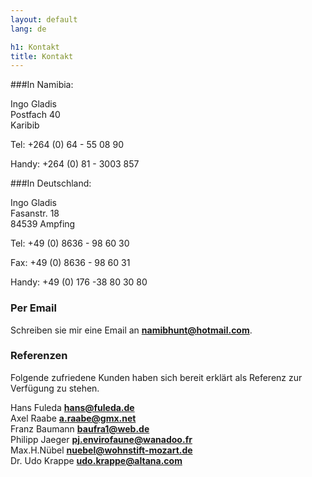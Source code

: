 ```yaml
---
layout: default
lang: de

h1: Kontakt
title: Kontakt
---
```


###In Namibia:

Ingo Gladis<br>
Postfach 40<br>
Karibib

Tel: +264 (0) 64 - 55 08 90

Handy: +264 (0) 81 - 3003 857

###In Deutschland:

Ingo Gladis<br>
Fasanstr. 18 <br>
84539 Ampfing

Tel: +49 (0) 8636 - 98 60 30

Fax: +49 (0) 8636 - 98 60 31

Handy: +49 (0) 176 -38 80 30 80

### Per Email
Schreiben sie mir eine Email an **namibhunt@hotmail.com**.

### Referenzen
Folgende zufriedene Kunden haben sich bereit erklärt als Referenz zur Verfügung zu stehen.

Hans Fuleda     **hans@fuleda.de**<br>
Axel Raabe       **a.raabe@gmx.net**<br>
Franz Baumann **baufra1@web.de**<br>
Philipp Jaeger **pj.envirofaune@wanadoo.fr**<br>
Max.H.Nübel   **nuebel@wohnstift-mozart.de**<br>
Dr. Udo Krappe  **udo.krappe@altana.com**<br>